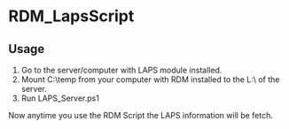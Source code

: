 # RDM_LapsScript

## Usage

1. Go to the server/computer with LAPS module installed.
2. Mount C:\temp from your computer with RDM installed to the L:\ of the server.
3. Run LAPS_Server.ps1

Now anytime you use the RDM Script the LAPS information will be fetch.
